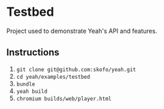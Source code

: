 # Testbed

Project used to demonstrate Yeah's API and features.

## Instructions

1. `git clone git@github.com:skofo/yeah.git`
2. `cd yeah/examples/testbed`
3. `bundle`
4. `yeah build`
5. `chromium builds/web/player.html`

